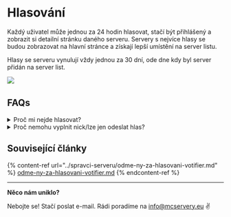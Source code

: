 # Hlasování

Každý uživatel může jednou za 24 hodin hlasovat, stačí být přihlášený a zobrazit si detailní stránku daného serveru. Servery s nejvíce hlasy se budou zobrazovat na hlavní stránce a získají lepší umístění na server listu.

Hlasy se serveru vynulují vždy jednou za 30 dní, ode dne kdy byl server přidán na server list.



![](../.gitbook/assets/hlasování.gif)

## FAQs

<details>

<summary>Proč mi nejde hlasovat?</summary>

Zkontroluj že jsi přihlášený ke svému účtu.

</details>

<details>

<summary>Proč nemohu vyplnit nick/lze jen odeslat hlas?</summary>

Pokud server nemá nastavené odměny za hlasování nick se nevyplňuje.

</details>

## Související články

{% content-ref url="../spravci-serveru/odme-ny-za-hlasovani-votifier.md" %}
[odme-ny-za-hlasovani-votifier.md](../spravci-serveru/odme-ny-za-hlasovani-votifier.md)
{% endcontent-ref %}

****

**Něco nám uniklo?**

Nebojte se! Stačí poslat e-mail. Rádi poradíme na [info@mcservery.eu](mailto:info@mcservery.eu) ✌️

